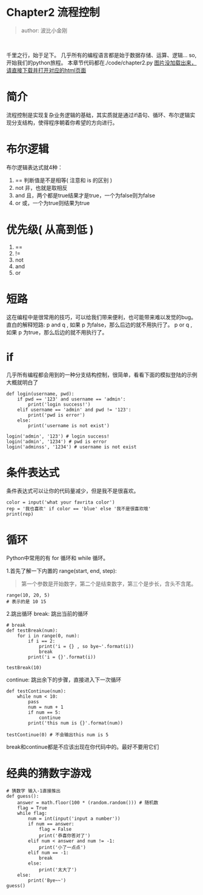 # Chapter2 流程控制
>author: 波比小金刚

<br/>

千里之行，始于足下。
几乎所有的编程语言都是始于数据存储、运算、逻辑...
so, 开始我们的python旅程。
本章节代码都在./code/chapter2.py
<a href="#">图片没加载出来，请直接下载并打开对应的html页面</a>

# 简介

流程控制是实现复杂业务逻辑的基础，其实质就是通过if语句、循环、布尔逻辑实现分支结构，使得程序朝着你希望的方向进行。



# 布尔逻辑

布尔逻辑表达式就4种：

1. == 判断值是不是相等( 注意和 is 的区别 )
2. not 非，也就是取相反
3. and 且，两个都是true结果才是true，一个为false则为false
4. or  或，一个为true则结果为true


# 优先级( 从高到低 )

1. ==
2. !=
3. not
4. and
5. or

# 短路

这在编程中是很常用的技巧，可以给我们带来便利，也可能带来难以发觉的bug。
直白的解释短路:
p and q , 如果 p 为false，那么后边的就不用执行了。
p or  q , 如果 p 为true，那么后边的就不用执行了。


# if

几乎所有编程都会用到的一种分支结构控制，很简单，看看下面的模拟登陆的示例大概就明白了

```
def login(username, pwd):
    if pwd == '123' and username == 'admin':
        print('login success!')
    elif username == 'admin' and pwd != '123':
        print('pwd is error')
    else:
        print('username is not exist')

login('admin', '123') # login success!
login('admin', '1234') # pwd is error
login('adminss', '1234') # username is not exist
```

# 条件表达式

条件表达式可以让你的代码量减少，但是我不是很喜欢。

```
color = input('what your favrita color')
rep = '我也喜欢' if color == 'blue' else '我不是很喜欢哦'
print(rep)
```


# 循环

Python中常用的有 for 循环和 while 循环。

1.首先了解一下内置的 range(start, end, step):

>第一个参数是开始数字，第二个是结束数字，第三个是步长，含头不含尾。

```
range(10, 20, 5)
# 表示的是 10 15
```

2.跳出循环
break: 跳出当前的循环

```
# break
def testBreak(num):
    for i in range(0, num):
        if i == 2:
            print('i = {} , so bye~'.format(i))
            break
        print('i = {}'.format(i))

testBreak(10)
```

continue: 跳出余下的步骤，直接进入下一次循环

```
def testContinue(num):
    while num < 10:
        pass
        num = num + 1
        if num == 5:
            continue
        print('this num is {}'.format(num))

testContinue(0) # 不会输出this num is 5
```

break和continue都是不应该出现在你代码中的。最好不要用它们

# 经典的猜数字游戏
```
# 猜数字 输入-1直接推出
def guess():
    answer = math.floor(100 * (random.random())) # 随机数
    flag = True
    while flag:
        num = int(input('input a number'))
        if num == answer:
            flag = False
            print('恭喜你答对了')
        elif num < answer and num != -1:
            print('小了一点点')
        elif num == -1:
            break
        else:
            print('太大了')
    else:
        print('Bye~~')
guess()
```